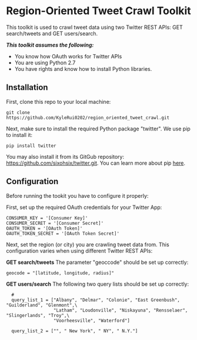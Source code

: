 Region-Oriented Tweet Crawl Toolkit
=========
This toolkit is used to crawl tweet data using two Twitter REST APIs: GET search/tweets and GET users/search.

**_This toolkit assumes the following:_**

* You know how OAuth works for Twitter APIs
* You are using Python 2.7
* You have rights and know how to install Python libraries.

## Installation

First, clone this repo to your local machine:

```
git clone https://github.com/KyleRui0202/region_oriented_tweet_crawl.git
```

Next, make sure to install the required Python package "twitter". We use pip to install it:

```
pip install twitter
```

You may also install it from its GitGub repository: https://github.com/sixohsix/twitter.git. You can learn more about pip [here](https://pypi.python.org/pypi/pip).

## Configuration

Before running the tookit you have to configure it properly:

First, set up the required OAuth credentials for your Twitter App:

    CONSUMER_KEY = '[Consumer Key]'
    CONSUMER_SECRET = '[Consumer Secret]'
    OAUTH_TOKEN = '[OAuth Token]'
    OAUTH_TOKEN_SECRET = '[OAuth Token Secret]'

Next, set the region (or city) you are crawling tweet data from. This configuration varies when using different Twitter REST APIs:

**GET search/tweets**
The parameter "geoccode" should be set up correctly:

```
geocode = "[latitude, longitude, radius]"
```
**GET users/search**
The following two query lists should be set up correctly:

```
  # 
  query_list_1 = ["Albany", "Delmar", "Colonie", "East Greenbush", "Guilderland", "Glenmont",\
                  "Latham", "Loudonville", "Niskayuna", "Rensselaer", "Slingerlands", "Troy",\
                  "Voorheesville", "Waterford"]
                
  query_list_2 = ["", " New York", " NY", " N.Y."]
```
